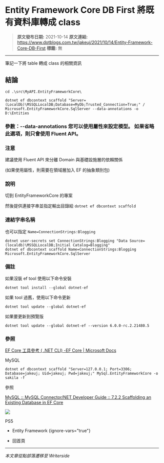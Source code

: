 # Entity Framework Core DB First 將既有資料庫轉成 class

> **原文發布日期:** 2021-10-14
> **原文連結:** https://www.dotblogs.com.tw/jakeuj/2021/10/14/Entity-Framework-Core-DB-First
> **標籤:** 無

---

筆記一下將 table 轉成 class 的相關資訊

## 結論

```
cd .\src\MyAPI.EntityFrameworkCore\

dotnet ef dbcontext scaffold "Server=(LocalDb)\MSSQLLocalDB;Database=MyDb;Trusted_Connection=True;" /
Microsoft.EntityFrameworkCore.SqlServer --data-annotations -o D:\Entities
```

### 參數：--data-annotations 您可以使用屬性來設定模型。 如果省略此選項，則只會使用 Fluent API。

### 注意

建議使用 Fluent API 來分離 Domain 與基礎設施層的依賴關係

(如果使用屬性，則需要在領域層加入 EF 的抽象類別包)

### 說明

切到 EntityFrameworkCore 的專案

然後提供連接字串並指定輸出目錄給 `dotnet ef dbcontext scaffold`

### 連結字串名稱

也可以指定 `Name=ConnectionStrings:Blogging`

```
dotnet user-secrets set ConnectionStrings:Blogging "Data Source=(localdb)\MSSQLLocalDB;Initial Catalog=Blogging"
dotnet ef dbcontext scaffold Name=ConnectionStrings:Blogging Microsoft.EntityFrameworkCore.SqlServer
```

### 備註

如果沒裝 ef tool 使用以下命令安裝

`dotnet tool install --global dotnet-ef`

如果 tool 過舊，使用以下命令更新

`dotnet tool update --global dotnet-ef`

如果要更新到預覽版

`dotnet tool update --global dotnet-ef --version 6.0.0-rc.2.21480.5`

### 參照

[EF Core 工具參考 ( .NET CLI) -EF Core | Microsoft Docs](https://docs.microsoft.com/zh-tw/ef/core/cli/dotnet#dotnet-ef-dbcontext-scaffold)

MySQL

`dotnet ef dbcontext scaffold "Server=127.0.0.1; Port=3306; Database=jakeuj; Uid=jakeuj; Pwd=jakeuj;" MySql.EntityFrameworkCore -o sakila -f`

參照

[MySQL :: MySQL Connector/NET Developer Guide :: 7.2.2 Scaffolding an Existing Database in EF Core](https://dev.mysql.com/doc/connector-net/en/connector-net-entityframework-core-scaffold-example.html#connector-net-entityframework-core-scaffold-cli)

![](https://card.psnprofiles.com/1/jakeuj.png)

PS5

* Entity Framework
{ignore-vars="true"}

* 回首頁

---

*本文章從點部落遷移至 Writerside*
